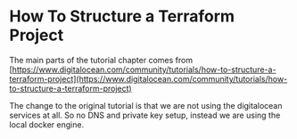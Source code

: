 # How To Structure a Terraform Project

The main parts of the tutorial chapter comes from
[https://www.digitalocean.com/community/tutorials/how-to-structure-a-terraform-project](https://www.digitalocean.com/community/tutorials/how-to-structure-a-terraform-project)

The change to the original tutorial is that we are not using the digitalocean services at all. So no DNS and private key
setup, instead we are using the local docker engine.